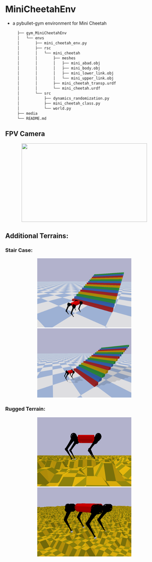 # MiniCheetahEnv
-  a pybullet-gym environment for Mini Cheetah


         ├── gym_MiniCheetahEnv
         │   └── envs
         │       ├── mini_cheetah_env.py
         │       ├── rsc
         │       │   └── mini_cheetah
         │       │       ├── meshes
         │       │       │   ├── mini_abad.obj
         │       │       │   ├── mini_body.obj
         │       │       │   ├── mini_lower_link.obj
         │       │       │   └── mini_upper_link.obj
         │       │       ├── mini_cheetah_transp.urdf
         │       │       └── mini_cheetah.urdf
         │       └── src
         │           ├── dynamics_randomization.py
         │           ├── mini_cheetah_class.py
         │           └── world.py
         ├── media
         └── README.md


## FPV Camera

<p align="center">
   <img width="400" height="250" src="https://github.com/lok-i/MiniCheetahEnv/blob/main/gym-MiniCheetahEnv/media/FPVCam.gif">
</p>


## Additional Terrains:

### Stair Case:

<p align="center">
   <img width="300" height="220" src="https://github.com/lok-i/MiniCheetahEnv/blob/main/gym-MiniCheetahEnv/media/Stairs.png">
   <img width="300" height="220" src="https://github.com/lok-i/MiniCheetahEnv/blob/main/gym-MiniCheetahEnv/media/Stairs2.png">
</p>

### Rugged Terrain:

<p align="center">
   <img width="300" height="220" src="https://github.com/lok-i/MiniCheetahEnv/blob/main/gym-MiniCheetahEnv/media/RoughTerrain.png">
   <img width="300" height="220" src="https://github.com/lok-i/MiniCheetahEnv/blob/main/gym-MiniCheetahEnv/media/RoughTerrain2.png">
</p>


